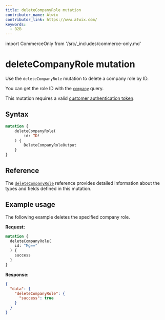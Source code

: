 ```yaml
---
title: deleteCompanyRole mutation
contributor_name: Atwix
contributor_link: https://www.atwix.com/
keywords:
  - B2B
---
```


import CommerceOnly from '/src/_includes/commerce-only.md'

<CommerceOnly />

# deleteCompanyRole mutation

Use the `deleteCompanyRole` mutation to delete a company role by ID.

You can get the role ID with the [`company`](../queries/company.md) query.

This mutation requires a valid [customer authentication token](../../../customer/mutations/generate-token.md).

## Syntax

```graphql
mutation {
    deleteCompanyRole(
        id: ID!
    ) {
        DeleteCompanyRoleOutput
    }
}
```

## Reference

The [`deleteCompanyRole`](https://developer.adobe.com/commerce/webapi/graphql-api/index.html#mutation-deleteCompanyRole) reference provides detailed information about the types and fields defined in this mutation.

## Example usage

The following example deletes the specified company role.

**Request:**

```graphql
mutation {
  deleteCompanyRole(
    id: "Mg=="
  ) {
    success
  }
}
```

**Response:**

```json
{
  "data": {
    "deleteCompanyRole": {
      "success": true
    }
  }
}
```
